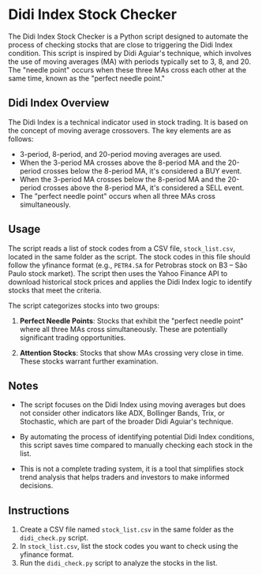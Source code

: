 # Didi Index Stock Checker

The Didi Index Stock Checker is a Python script designed to automate the process of checking stocks that are close to triggering the Didi Index condition. This script is inspired by Didi Aguiar's technique, which involves the use of moving averages (MA) with periods typically set to 3, 8, and 20. The "needle point" occurs when these three MAs cross each other at the same time, known as the "perfect needle point."

## Didi Index Overview

The Didi Index is a technical indicator used in stock trading. It is based on the concept of moving average crossovers. The key elements are as follows:

- 3-period, 8-period, and 20-period moving averages are used.
- When the 3-period MA crosses above the 8-period MA and the 20-period crosses below the 8-period MA, it's considered a BUY event.
- When the 3-period MA crosses below the 8-period MA and the 20-period crosses above the 8-period MA, it's considered a SELL event.
- The "perfect needle point" occurs when all three MAs cross simultaneously.

## Usage

The script reads a list of stock codes from a CSV file, `stock_list.csv`, located in the same folder as the script. The stock codes in this file should follow the yfinance format (e.g., `PETR4.SA` for Petrobras stock on B3 – São Paulo stock market). The script then uses the Yahoo Finance API to download historical stock prices and applies the Didi Index logic to identify stocks that meet the criteria.

The script categorizes stocks into two groups:

1. **Perfect Needle Points**: Stocks that exhibit the "perfect needle point" where all three MAs cross simultaneously. These are potentially significant trading opportunities.

2. **Attention Stocks**: Stocks that show MAs crossing very close in time. These stocks warrant further examination.

## Notes

- The script focuses on the Didi Index using moving averages but does not consider other indicators like ADX, Bollinger Bands, Trix, or Stochastic, which are part of the broader Didi Aguiar's technique.

- By automating the process of identifying potential Didi Index conditions, this script saves time compared to manually checking each stock in the list.

- This is not a complete trading system, it is a tool that simplifies stock trend analysis that helps traders and investors to make informed decisions.

## Instructions

1. Create a CSV file named `stock_list.csv` in the same folder as the `didi_check.py` script.
2. In `stock_list.csv`, list the stock codes you want to check using the yfinance format.
3. Run the `didi_check.py` script to analyze the stocks in the list.

